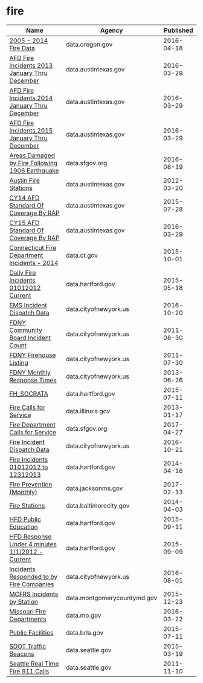 # fire

Name | Agency | Published
---- | ---- | ---------
[2005 - 2014 Fire Data](../datasets/9nkj-mp3y.md) | data.oregon.gov | 2016-04-18
[AFD Fire Incidents 2013 January Thru December](../datasets/f94t-frec.md) | data.austintexas.gov | 2016-03-29
[AFD Fire Incidents 2014 January Thru December](../datasets/7ad5-5kzx.md) | data.austintexas.gov | 2016-03-29
[AFD Fire Incidents 2015 January Thru December](../datasets/h77e-esmt.md) | data.austintexas.gov | 2016-03-29
[Areas Damaged by Fire Following 1906 Earthquake](../datasets/yk2r-b4e8.md) | data.sfgov.org | 2016-08-19
[Austin Fire Stations](../datasets/64cq-wf5u.md) | data.austintexas.gov | 2012-03-20
[CY14 AFD Standard Of Coverage By RAP](../datasets/wzdb-642v.md) | data.austintexas.gov | 2015-07-28
[CY15 AFD Standard Of Coverage By RAP](../datasets/9ii7-s3d7.md) | data.austintexas.gov | 2016-03-29
[Connecticut Fire Department Incidents - 2014](../datasets/axrk-twst.md) | data.ct.gov | 2015-10-01
[Daily Fire Incidents 01012012 Current](../datasets/izai-dug8.md) | data.hartford.gov | 2015-05-18
[EMS Incident Dispatch Data](../datasets/76xm-jjuj.md) | data.cityofnewyork.us | 2016-10-20
[FDNY Community Board Incident Count](../datasets/rtc6-e7ff.md) | data.cityofnewyork.us | 2011-08-30
[FDNY Firehouse Listing](../datasets/hc8x-tcnd.md) | data.cityofnewyork.us | 2011-07-30
[FDNY Monthly Response Times](../datasets/j34j-vqvt.md) | data.cityofnewyork.us | 2013-06-26
[FH_SOCRATA](../datasets/anj2-ytvy.md) | data.hartford.gov | 2015-07-11
[Fire Calls for Service](../datasets/tp88-ynix.md) | data.illinois.gov | 2013-01-17
[Fire Department Calls for Service](../datasets/nuek-vuh3.md) | data.sfgov.org | 2017-04-27
[Fire Incident Dispatch Data](../datasets/8m42-w767.md) | data.cityofnewyork.us | 2016-10-21
[Fire Incidents 01012012 to 12312013](../datasets/2p74-z6sq.md) | data.hartford.gov | 2014-04-16
[Fire Prevention (Monthly)](../datasets/88xq-e4s6.md) | data.jacksonms.gov | 2017-02-13
[Fire Stations](../datasets/g244-i383.md) | data.baltimorecity.gov | 2014-04-03
[HFD Public Education](../datasets/e9py-nv9q.md) | data.hartford.gov | 2015-09-11
[HFD Response Under 4 minutes 1/1/2012 - Current](../datasets/2qj6-tvch.md) | data.hartford.gov | 2015-09-09
[Incidents Responded to by Fire Companies](../datasets/tm6d-hbzd.md) | data.cityofnewyork.us | 2016-08-01
[MCFRS Incidents by Station](../datasets/mf5d-mtzf.md) | data.montgomerycountymd.gov | 2015-12-23
[Missouri Fire Departments](../datasets/gbr4-c765.md) | data.mo.gov | 2016-03-22
[Public Facilities](../datasets/4u7h-jsge.md) | data.brla.gov | 2015-07-11
[SDOT Traffic Beacons](../datasets/iwrq-qjta.md) | data.seattle.gov | 2015-03-19
[Seattle Real Time Fire 911 Calls](../datasets/kzjm-xkqj.md) | data.seattle.gov | 2011-11-10

